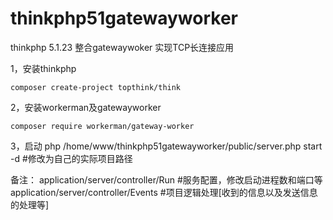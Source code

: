 # thinkphp51gatewayworker
thinkphp 5.1.23 整合gatewaywoker 实现TCP长连接应用

1，安装thinkphp

	composer create-project topthink/think
	

2，安装workerman及gatewayworker

	composer require workerman/gateway-worker

3，启动
	php /home/www/thinkphp51gatewayworker/public/server.php start -d 	#修改为自己的实际项目路径
	
备注：
	application/server/controller/Run  		#服务配置，修改启动进程数和端口等	
	application/server/controller/Events  	#项目逻辑处理[收到的信息以及发送信息的处理等]
